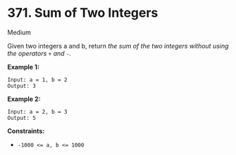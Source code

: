 # 371. Sum of Two Integers
Medium

Given two integers a and b, return _the sum of the two integers without using the operators `+` and `-`._

**Example 1:**

```
Input: a = 1, b = 2
Output: 3
```

**Example 2:**

```
Input: a = 2, b = 3
Output: 5
```
 

**Constraints:**

- ```-1000 <= a, b <= 1000```


